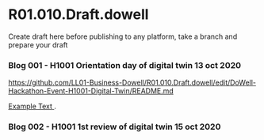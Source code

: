 # R01.010.Draft.dowell
Create draft here before publishing to any platform, take a branch and prepare your draft

### Blog 001 - H1001 Orientation day of digital twin 13 oct 2020

https://github.com/LL01-Business-Dowell/R01.010.Draft.dowell/edit/DoWell-Hackathon-Event-H1001-Digital-Twin/README.md

<a href="https://example.com" target="_blank" rel="noopener"><span>Example Text</span> </a>.




### Blog 002 - H1001 1st review of digital twin 15 oct 2020
